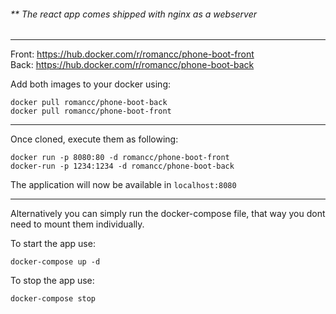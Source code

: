 ###### ** The react app comes shipped with nginx as a webserver

---

Front: https://hub.docker.com/r/romancc/phone-boot-front <br />
Back: https://hub.docker.com/r/romancc/phone-boot-back

Add both images to your docker using:

```
docker pull romancc/phone-boot-back
docker pull romancc/phone-boot-front
```

---

Once cloned, execute them as following:

```
docker run -p 8080:80 -d romancc/phone-boot-front
docker-run -p 1234:1234 -d romancc/phone-boot-back
```

The application will now be available in ```localhost:8080```

---

Alternatively you can simply run the docker-compose file, that way you dont need to mount them individually.

To start the app use:
```
docker-compose up -d
```
To stop the app use:
```
docker-compose stop
```


